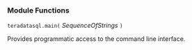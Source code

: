 ### Module Functions

`teradatasql.main(` *SequenceOfStrings* `)`

Provides programmatic access to the command line interface.

<a id="ModuleGlobals"></a>


